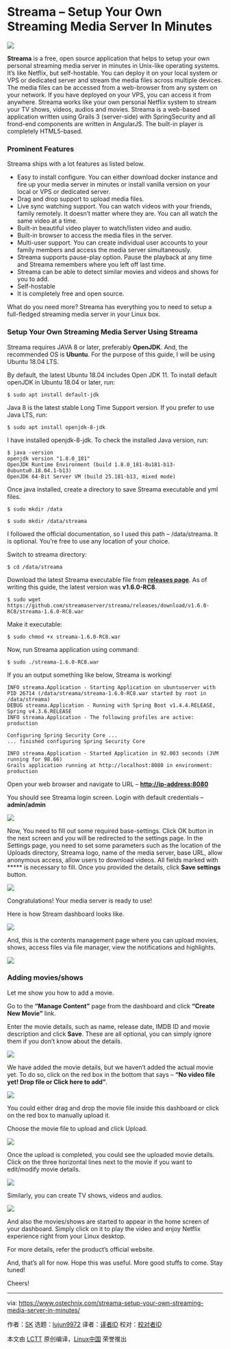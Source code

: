 Streama – Setup Your Own Streaming Media Server In Minutes
======

![](https://www.ostechnix.com/wp-content/uploads/2018/09/streama-720x340.png)

**Streama** is a free, open source application that helps to setup your own personal streaming media server in minutes in Unix-like operating systems. It’s like Netflix, but self-hostable. You can deploy it on your local system or VPS or dedicated server and stream the media files across multiple devices. The media files can be accessed from a web-browser from any system on your network. If you have deployed on your VPS, you can access it from anywhere. Streama works like your own personal Netflix system to stream your TV shows, videos, audios and movies. Streama is a web-based application written using Grails 3 (server-side) with SpringSecurity and all frond-end components are written in AngularJS. The built-in player is completely HTML5-based.

### Prominent Features

Streama ships with a lot features as listed below.

  * Easy to install configure. You can either download docker instance and fire up your media server in minutes or install vanilla version on your local or VPS or dedicated server.
  * Drag and drop support to upload media files.
  * Live sync watching support. You can watch videos with your friends, family remotely. It doesn’t matter where they are. You can all watch the same video at a time.
  * Built-in beautiful video player to watch/listen video and audio.
  * Built-in browser to access the media files in the server.
  * Multi-user support. You can create individual user accounts to your family members and access the media server simultaneously.
  * Streama supports pause-play option. Pause the playback at any time and Streama remembers where you left off last time.
  * Streama can be able to detect similar movies and videos and shows for you to add.
  * Self-hostable
  * It is completely free and open source.



What do you need more? Streama has everything you to need to setup a full-fledged streaming media server in your Linux box.

### Setup Your Own Streaming Media Server Using Streama

Streama requires JAVA 8 or later, preferably **OpenJDK**. And, the recommended OS is **Ubuntu**. For the purpose of this guide, I will be using Ubuntu 18.04 LTS.

By default, the latest Ubuntu 18.04 includes Open JDK 11. To install default openJDK in Ubuntu 18.04 or later, run:

```
$ sudo apt install default-jdk

```

Java 8 is the latest stable Long Time Support version. If you prefer to use Java LTS, run:

```
$ sudo apt install openjdk-8-jdk
```

I have installed openjdk-8-jdk. To check the installed Java version, run:

```
$ java -version
openjdk version "1.8.0_181"
OpenJDK Runtime Environment (build 1.8.0_181-8u181-b13-0ubuntu0.18.04.1-b13)
OpenJDK 64-Bit Server VM (build 25.181-b13, mixed mode)
```

Once java installed, create a directory to save Streama executable and yml files.

```
$ sudo mkdir /data

$ sudo mkdir /data/streama
```

I followed the official documentation, so I used this path – /data/streama. It is optional. You’re free to use any location of your choice.

Switch to streama directory:

```
$ cd /data/streama
```

Download the latest Streama executable file from [**releases page**][1]. As of writing this guide, the latest version was **v1.6.0-RC8**.

```
$ sudo wget https://github.com/streamaserver/streama/releases/download/v1.6.0-RC8/streama-1.6.0-RC8.war
```

Make it executable:

```
$ sudo chmod +x streama-1.6.0-RC8.war
```

Now, run Streama application using command:

```
$ sudo ./streama-1.6.0-RC8.war
```

If you an output something like below, Streama is working!

```
INFO streama.Application - Starting Application on ubuntuserver with PID 26714 (/data/streama/streama-1.6.0-RC8.war started by root in /data/streama)
DEBUG streama.Application - Running with Spring Boot v1.4.4.RELEASE, Spring v4.3.6.RELEASE
INFO streama.Application - The following profiles are active: production

Configuring Spring Security Core ...
... finished configuring Spring Security Core

INFO streama.Application - Started Application in 92.003 seconds (JVM running for 98.66)
Grails application running at http://localhost:8080 in environment: production
```

Open your web browser and navigate to URL – **<http://ip-address:8080>**

You should see Streama login screen. Login with default credentials – **admin/admin**

![](https://www.ostechnix.com/wp-content/uploads/2018/09/streama-login-page.png)

Now, You need to fill out some required base-settings. Click OK button in the next screen and you will be redirected to the settings page. In the Settings page, you need to set some parameters such as the location of the Uploads directory, Streama logo, name of the media server, base URL, allow anonymous access, allow users to download videos. All fields marked with ***** is necessary to fill. Once you provided the details, click **Save settings** button.

![](http://www.ostechnix.com/wp-content/uploads/2018/09/streama-settings.png)

Congratulations! Your media server is ready to use!

Here is how Stream dashboard looks like.

![](http://www.ostechnix.com/wp-content/uploads/2018/09/Streama-dashboard.png)

And, this is the contents management page where you can upload movies, shows, access files via file manager, view the notifications and highlights.

![](https://www.ostechnix.com/wp-content/uploads/2018/09/Manage-contents-in-Streama.png)

### Adding movies/shows

Let me show you how to add a movie.

Go to the **“Manage Content”** page from the dashboard and click **“Create New Movie”** link.

Enter the movie details, such as name, release date, IMDB ID and movie description and click **Save**. These are all optional, you can simply ignore them if you don’t know about the details.

![](https://www.ostechnix.com/wp-content/uploads/2018/09/Add-movie-in-Streama-1.png)

We have added the movie details, but we haven’t added the actual movie yet. To do so, click on the red box in the bottom that says – **“No video file yet! Drop file or Click here to add”**.

![](https://www.ostechnix.com/wp-content/uploads/2018/09/Add-movie-in-Streama-2.png)

You could either drag and drop the movie file inside this dashboard or click on the red box to manually upload it.

Choose the movie file to upload and click Upload.

![](https://www.ostechnix.com/wp-content/uploads/2018/09/Add-movie-in-Streama-3.png)

Once the upload is completed, you could see the uploaded movie details. Click on the three horizontal lines next to the movie if you want to edit/modify movie details.

![](https://www.ostechnix.com/wp-content/uploads/2018/09/Add-movie-in-Streama-4.png)

Similarly, you can create TV shows, videos and audios.

![](https://www.ostechnix.com/wp-content/uploads/2018/09/Add-movie-in-Streama-5.png)

And also the movies/shows are started to appear in the home screen of your dashboard. Simply click on it to play the video and enjoy Netflix experience right from your Linux desktop.

For more details, refer the product’s official website.

And, that’s all for now. Hope this was useful. More good stuffs to come. Stay tuned!

Cheers!



--------------------------------------------------------------------------------

via: https://www.ostechnix.com/streama-setup-your-own-streaming-media-server-in-minutes/

作者：[SK][a]
选题：[lujun9972](https://github.com/lujun9972)
译者：[译者ID](https://github.com/译者ID)
校对：[校对者ID](https://github.com/校对者ID)

本文由 [LCTT](https://github.com/LCTT/TranslateProject) 原创编译，[Linux中国](https://linux.cn/) 荣誉推出

[a]: https://www.ostechnix.com/author/sk/
[1]: https://github.com/streamaserver/streama/releases
